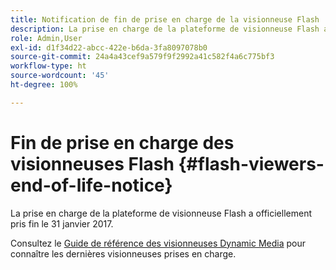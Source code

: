```yaml
---
title: Notification de fin de prise en charge de la visionneuse Flash
description: La prise en charge de la plateforme de visionneuse Flash a officiellement pris fin le 31 janvier 2017.
role: Admin,User
exl-id: d1f34d22-abcc-422e-b6da-3fa8097078b0
source-git-commit: 24a4a43cef9a579f9f2992a41c582f4a6c775bf3
workflow-type: ht
source-wordcount: '45'
ht-degree: 100%

---
```


# Fin de prise en charge des visionneuses Flash {#flash-viewers-end-of-life-notice}

La prise en charge de la plateforme de visionneuse Flash a officiellement pris fin le 31 janvier 2017.

Consultez le [Guide de référence des visionneuses Dynamic Media](https://experienceleague.adobe.com/docs/dynamic-media-developer-resources.html?lang=fr) pour connaître les dernières visionneuses prises en charge.

